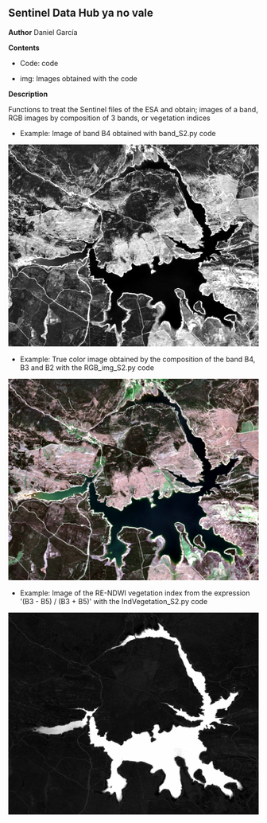 ## Sentinel Data Hub ya no vale

**Author** Daniel García

**Contents**

* Code: code

* img: Images obtained with the code

**Description**

Functions to treat the Sentinel files of the ESA and obtain; images of a band, RGB images by composition of 3 bands, or vegetation indices

- Example: Image of band B4 obtained with band_S2.py code

![*image*](imgs/B4.png)

- Example: True color image obtained by the composition of the band B4, B3 and B2 with the RGB_img_S2.py code

![*image*](imgs/RGB_B4B3B2.png)

- Example: Image of the RE-NDWI vegetation index from the expression '(B3 - B5) / (B3 + B5)' with the IndVegetation_S2.py code

![*image*](imgs/RE-NDWI.png)

